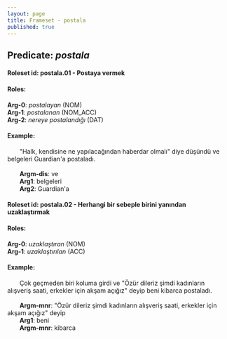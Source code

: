 ```yaml
---
layout: page
title: Frameset - postala
published: true
---
```

<h2>Predicate: <i>postala</i></h2>
<h4>Roleset id: postala.01 - Postaya vermek<br>
<h4>Roles:</h4>
<b>Arg-0</b>: <i>postalayan</i>  (NOM) <br>
<b>Arg-1</b>: <i>postalanan</i>  (NOM_ACC) <br>
<b>Arg-2</b>: <i>nereye postalandığı</i>  (DAT) <br>
<h4>Example:</h4>
&emsp;&emsp;"Halk, kendisine ne yapılacağından haberdar olmalı" diye düşündü ve belgeleri Guardian'a postaladı.<br><br>
&emsp;&emsp;<b>Argm-dis</b>:  ve<br>
&emsp;&emsp;<b>Arg1</b>:  belgeleri<br>
&emsp;&emsp;<b>Arg2</b>:  Guardian'a<br>

<h4>Roleset id: postala.02 - Herhangi bir sebeple birini yanından uzaklaştırmak<br>
<h4>Roles:</h4>
<b>Arg-0</b>: <i>uzaklaştıran</i>  (NOM) <br>
<b>Arg-1</b>: <i>uzaklaştırılan</i>  (ACC) <br>
<h4>Example:</h4>
&emsp;&emsp;Çok geçmeden biri koluma girdi ve "Özür dileriz şimdi kadınların alışveriş saati, erkekler için akşam açığız" deyip beni kibarca postaladı.<br><br>
&emsp;&emsp;<b>Argm-mnr</b>:  "Özür dileriz şimdi kadınların alışveriş saati, erkekler için akşam açığız" deyip<br>
&emsp;&emsp;<b>Arg1</b>:  beni<br>
&emsp;&emsp;<b>Argm-mnr</b>:  kibarca<br>

